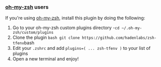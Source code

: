 <!-- Space: Projects -->
<!-- Parent: ZshTfenv -->
<!-- Title: Installation Oh-My-Zsh ZshTfenv -->
<!-- Label: ZshTfenv -->
<!-- Label: Project -->
<!-- Label: Installation -->
<!-- Label: Oh-My-Zsh -->
<!-- Include: docs/disclaimer.md -->
<!-- Include: ac:toc -->

### [oh-my-zsh](https://github.com/ohmyzsh/ohmyzsh) users

If you're using [oh-my-zsh](https://github.com/ohmyzsh/ohmyzsh), install this plugin by doing the following:

1.  Go to your oh-my-zsh custom plugins directory -`cd ~/.oh-my-zsh/custom/plugins`
2.  Clone the plugin `bash git clone https://github.com/hadenlabs/zsh-tfenv`bash
3.  Edit your `.zshrc` and add `plugins=( ... zsh-tfenv )` to your list of plugins
4.  Open a new terminal and enjoy!
